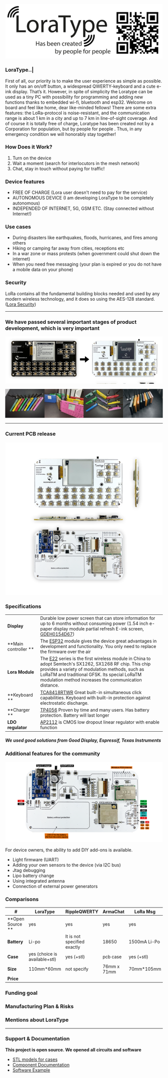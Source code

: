 [![LoraType](https://raw.githubusercontent.com/AutomationArt/LoraType/main/Image/LoraType.png "LoraType")](https://raw.githubusercontent.com/AutomationArt/LoraType/main/Image/LoraType.png "LoraType")

### LoraType..|
First of all, our priority is to make the user experience as simple as possible. It only has an on/off button, a widespread QWERTY-keyboard and a cute e-ink display. That’s it. However, in spite of simplicity the Loratype can be used as a tiny PC with possibility for programming and adding new functions thanks to embedded wi-fi, bluetooth and esp32. Welcome on board and feel like home, dear like-minded fellows! There are some extra features: the LoRa-protocol is noise-resistant, and the communication range is about 1 km in a city and up to 7 km in line-of-sight coverage. And of course it is totally free of charge, Loratype has been created not by a Corporation for population, but by people for people . Thus, in any emergency condition we will honorably stay together!

### How Does it Work?
1. Turn on the device
2. Wait a moment (search for interlocutors in the mesh network)
3. Chat, stay in touch without paying for traffic!

### Device features
- FREE OF CHARGE (Lora user doesn't need to pay for the service)
- AUTONOMOUS DEVICE (I am developing LoraType to be completely autonomous)
- INDEPENDED OF INTERNET, 5G, GSM ETC. (Stay connected without Internet!)

### Use cases
- During disasters like earthquakes, floods, hurricanes, and fires among others
- Hiking or camping far away from cities, receptions etc
- In a war zone or mass protests (when government could shut down the internet)
- When you need free messaging (your plan is expired or you do not have a mobile data on your phone)

### Security
LoRa contains all the fundamental building blocks needed and used by any modern wireless technology, and it does so using the AES-128 standard. ([Lora Security](https://lora-alliance.org/wp-content/uploads/2020/11/lorawan_security_whitepaper.pdf "Lora Security"))

------------
### We have passed several important stages of product development, which is very important

[![LoraType](https://raw.githubusercontent.com/AutomationArt/LoraType/main/Image/LoraType_v1tov2.png "LoraTypePCB")](https://raw.githubusercontent.com/AutomationArt/LoraType/main/Image/LoraType_v1tov2.png "LoraTypePCB")

[![LoraType_Case](https://github.com/AutomationArt/LoraType/blob/main/3D%20model%20-%20Case/V1/LoraType_FirstCase.png "LoraTypePCB")](https://github.com/AutomationArt/LoraType/blob/main/3D%20model%20-%20Case/V1/LoraType_FirstCase.png "LoraTypePCB")

------------

### Current PCB release

[![LoraType](https://raw.githubusercontent.com/AutomationArt/LoraType/main/Image/LoraType_PCB.png "LoraTypePCB")](https://raw.githubusercontent.com/AutomationArt/LoraType/main/Image/LoraType_PCB.png "LoraTypePCB")

### Specifications

|   |   |
| ------------ | ------------ |
| **Display**  | Durable low power screen that can store information for up to 6 months without consuming power (1.54 inch e-paper display module partial refresh E-ink screen, [GDEH0154D67](https://www.good-display.com/product/1.54-inch-e-paper-display-module-partial-refresh-E-ink-screen,-GDEH0154D67-208.html "GDEH0154D67"))   |
| **Main controller ** | The [ESP32](https://www.espressif.com/sites/default/files/documentation/esp32-wroom-32e_esp32-wroom-32ue_datasheet_en.pdf "ESP32") module gives the device great advantages in development and functionality. You only need to replace the firmware over the air   |
| **Lora Module**  | The [E22](https://www.ebyte.com/en/product-view-news.aspx?id=437 "E22") series is the first wireless module in China to adopt Semtech's SX1262, SX1268 RF chip. This chip provides a variety of modulation methods, such as LoRaTM and traditional GFSK. Its special LoRaTM modulation method increases the communication distance.    |
| **Keyboard ** | [TCA8418RTWR](https://www.ti.com/product/TCA8418/part-details/TCA8418RTWR "TCA8418RTWR") Great built-in simultaneous click capabilities. Keyboard with built-in protection against electrostatic discharge.   |
| **Charger **| [TP4056](http://www.tp4056.com/datasheet/ "TP4056") Proven by time and many users. Has battery protection. Battery will last longer |
| **LDO regulator**  | [AP2112](https://www.digikey.com/en/products/detail/diodes-incorporated/AP2112K-3-3TRG1/4470746 "AP2112") is CMOS low dropout linear regulator with enable function  |

##### We used good solutions from Good Display, Espressif, Texas Instruments


### Additional features for the community

[![LoraTypeForDiy](https://raw.githubusercontent.com/AutomationArt/LoraType/main/Image/LoraType_ForDIY.png "LoraTypeForDiy")](https://raw.githubusercontent.com/AutomationArt/LoraType/main/Image/LoraType_ForDIY.png "LoraTypeForDiy")

For device owners, the ability to add DIY add-ons is available.
- Light firmware (UART)
- Adding your own sensors to the device (via I2C bus)
- Jtag debugging
- Lipo battery change
- Using integrated antenna
- Connection of external power generators

### Comparisons
|   #| LoraType  |  RippleQWERTY  |   ArmaChat | LoRa Msg  | ESPboy LORA  |
| ------------ | ------------ | ------------ | ------------ | ------------ | ------------ |
| **Open Source ** |  yes |  yes | yes |  yes | yes  |
|  **Battery** | Li-po  | It is not specified exactly  | 18650  | 1500mA Li-Po |   |
|  **Case** |  yes (choice is available+stl) |  yes (+stl)  |  pcb case  | yes (+stl) |  yes (+stl)  |
|  **Size** |  110mm*60mm | not specify |  76mm x 71mm | 70mm*105mm  |  90mm*50mm |     
|  **Price** |   |   |   |   |   |

### Funding goal

### Manufacturing Plan & Risks

### Mentions about LoraType

------------

### Support & Documentation
**This project is open source. We opened all circuits and software**

- [STL models for cases](https://github.com/AutomationArt/LoraType/tree/main/3D%20model%20-%20Case "STL models for cases") 
- [Component Documentation](https://github.com/AutomationArt/LoraType/tree/main/Documents "Component Documentation")
- [Software Example](https://github.com/AutomationArt/LoraType/tree/main/Software "Software Example")